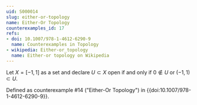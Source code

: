 ```yaml
---
uid: S000014
slug: either-or-topology
name: Either-Or Topology
counterexamples_id: 17
refs:
- doi: 10.1007/978-1-4612-6290-9 
  name: Counterexamples in Topology
- wikipedia: Either-or_topology
  name: Either-or topology on Wikipedia
---
```

Let $X = [-1,1]$ as a set and declare $U \subset X$ open if and only if $0 \not\in U$ or $(-1,1) \subset U$.

Defined as counterexample #14 ("Either-Or Topology")
in {{doi:10.1007/978-1-4612-6290-9}}.

<!-- [[Proof of Topology]]
Let $\tau$ be the collection of all open sets $U \subset X$.

Since $(-1,1) \subset X$, we know that $X \in \tau$. Also, since ${0} \notin \emptyset$, we know that $\emptyset \in \tau$.

Let $\mathcal{A}$ be a collection of elements from $\tau$. Two cases arise when considering the union of the elements of $\mathcal{A}$.

The first case is that $(-1,1)$ is a subset of some element in $\mathcal{A}$. Therefore,
$(-1,1) \subset \bigcup\limits_{A \in \mathcal{A}} A \in \tau.$

The second case is that none of the elements of $\mathcal{A}$ have $(-1,1)$ as a subset. Therefore,
$\{0\} \notin \bigcup\limits_{A \in \mathcal{A}} A \in \tau.$

Now let $\{A_1, A_2, \dots, A_n\}$ be a finite collection of elements from $\tau$. Two cases arise when considering the intersection of the elements of $\mathcal{A}$.

The first case is if there is some element of the collection that does not contain $\{0\}$. Thus,
$\{0\} \notin \bigcap\limits_{i = 1}^n A_i \in \tau.$

The second case is if $\{0\}$ is in every element of the collection. If this occurs, then $(-1,1)$ must be a subset of every element in the collection to ensure all elements of the collection remain open. Thus,
$(-1,1) \subset \bigcap\limits_{i = 1}^n A_i \in \tau.$ -->
